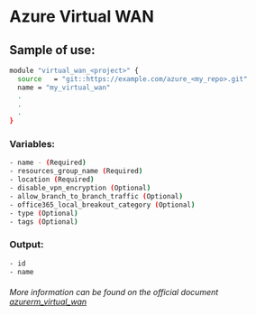 # Azure Virtual WAN

## Sample of use:

```bash
module "virtual_wan_<project>" {
  source   = "git::https://example.com/azure_<my_repo>.git"
  name = "my_virtual_wan"
  .
  .
  .
}
```

### Variables:

```bash
- name - (Required)
- resources_group_name (Required)
- location (Required)
- disable_vpn_encryption (Optional)
- allow_branch_to_branch_traffic (Optional)
- office365_local_breakout_category (Optional)
- type (Optional)
- tags (Optional)
```

### Output:

```bash
- id
- name
```

###### More information can be found on the official document [azurerm_virtual_wan](https://registry.terraform.io/providers/hashicorp/azurerm/latest/docs/resources/virtual_wan)